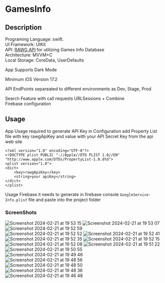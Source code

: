 # GamesInfo

## Description

Programing Language: swift.  
UI Framework: UIKit  
API: [RAWG API](https://rawg.io/apidocs) for utilizing Games Info Database  
Architecture: MVVM+C  
Local Storage: CoreData, UserDefaults  

App Supports Dark Mode

Minimum iOS Version 17.2  

API EndPoints separeated to different environments as Dev, Stage, Prod  

Search Feature with call requests
URLSessions + Combine  
Firebase configuration

## Usage

App Usage required to generate API Key in Configuration add Property List file with key rawgApiKey and value with your API Secret Key from the api web site
```
<?xml version="1.0" encoding="UTF-8"?>
<!DOCTYPE plist PUBLIC "-//Apple//DTD PLIST 1.0//EN" "http://www.apple.com/DTDs/PropertyList-1.0.dtd">
<plist version="1.0">
<dict>
	<key>rawgApiKey</key>
	<string>your apiKey</string>
</dict>
</plist>
```

Usage Firebase it needs to generate in firebase console `GoogleService-Info.plist` file and paste into the project folder
 
### ScreenShots

![Screenshot 2024-02-21 at 19 53 15](https://github.com/OleksiiMykhalchuk/GamesInfo/assets/96618926/4e6ab32d-f1a7-4e2e-aa1c-f5fdcfb30e1d)
![Screenshot 2024-02-21 at 19 53 07](https://github.com/OleksiiMykhalchuk/GamesInfo/assets/96618926/acbefac4-151d-4f8f-b7c7-7d42383dcd54)
![Screenshot 2024-02-21 at 19 52 59](https://github.com/OleksiiMykhalchuk/GamesInfo/assets/96618926/b0c83a29-fcb9-4cb7-8876-675216812a49)
![Screenshot 2024-02-21 at 19 52 52](https://github.com/OleksiiMykhalchuk/GamesInfo/assets/96618926/ee587558-eb0d-4822-8651-c03de49f3d08)
![Screenshot 2024-02-21 at 19 52 41](https://github.com/OleksiiMykhalchuk/GamesInfo/assets/96618926/1c56a443-3d99-469e-9276-4b5749c296c0)
![Screenshot 2024-02-21 at 19 52 35](https://github.com/OleksiiMykhalchuk/GamesInfo/assets/96618926/ae94eff7-40c2-4aa9-b762-eb5fe34b089d)
![Screenshot 2024-02-21 at 19 52 15](https://github.com/OleksiiMykhalchuk/GamesInfo/assets/96618926/b04deb47-49b8-434b-ae1e-ce2c114b5926)
![Screenshot 2024-02-21 at 19 52 08](https://github.com/OleksiiMykhalchuk/GamesInfo/assets/96618926/4289595e-ee4a-4b57-820f-4b98006d3f3a)
![Screenshot 2024-02-21 at 19 51 22](https://github.com/OleksiiMykhalchuk/GamesInfo/assets/96618926/1405a0cc-2053-4416-bc67-e1a3a74ff96f)
![Screenshot 2024-02-21 at 19 50 55](https://github.com/OleksiiMykhalchuk/GamesInfo/assets/96618926/11512cd4-0794-45a6-a001-13bd94d39bda)
![Screenshot 2024-02-21 at 19 49 46](https://github.com/OleksiiMykhalchuk/GamesInfo/assets/96618926/0e7295de-6436-4d40-8b26-dcf8bc92f640)
![Screenshot 2024-02-21 at 19 48 56](https://github.com/OleksiiMykhalchuk/GamesInfo/assets/96618926/8a77de36-c44c-492e-85da-c4c799182523)
![Screenshot 2024-02-21 at 19 48 50](https://github.com/OleksiiMykhalchuk/GamesInfo/assets/96618926/a70395d3-8624-412c-9227-09d326e33355)
![Screenshot 2024-02-21 at 19 48 36](https://github.com/OleksiiMykhalchuk/GamesInfo/assets/96618926/009285cc-1de6-4f6d-a3c5-a7539dbbf140)
![Screenshot 2024-02-21 at 19 46 48](https://github.com/OleksiiMykhalchuk/GamesInfo/assets/96618926/1f5c9540-deba-4256-a9e4-8e95ef65ac39)





